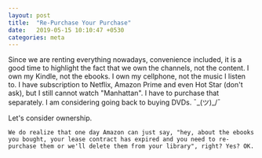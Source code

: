 ```yaml
---
layout: post
title:  "Re-Purchase Your Purchase"
date:   2019-05-15 10:10:47 +0530
categories: meta
---
```

Since we are renting everything nowadays, convenience included, it is a good time to highlight the fact that we own the channels, not the content.
I own my Kindle, not the ebooks. I own my cellphone, not the music I listen to. I have subscription to Netflix, Amazon Prime and even Hot Star (don't ask), but I still cannot watch "Manhattan". I have to purchase that separately.
I am considering going back to buying DVDs. ¯\_(ツ)_/¯

Let's consider ownership.

`We do realize that one day Amazon can just say, "hey, about the ebooks you bought, your lease contract has expired and you need to re-purchase them or we'll delete them from your library", right?
Yes?
OK.`
